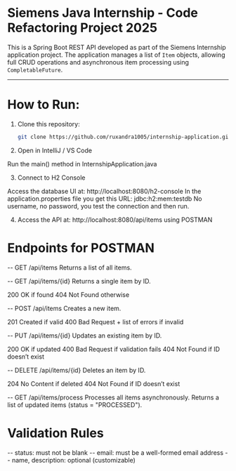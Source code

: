 # Siemens Java Internship - Code Refactoring Project 2025
This is a Spring Boot REST API developed as part of the Siemens Internship application project.
The application manages a list of `Item` objects, allowing full CRUD operations and asynchronous item processing using `CompletableFuture`.

---
# How to Run:

1. Clone this repository:
   ```bash
   git clone https://github.com/ruxandra1005/internship-application.git

2. Open in IntelliJ / VS Code

Run the main() method in InternshipApplication.java

3. Connect to H2 Console

Access the database UI at: http://localhost:8080/h2-console
In the application.properties file you get this URL: jdbc:h2:mem:testdb
No username, no password, you test the connection and then run.

4. Access the API at:
http://localhost:8080/api/items
using POSTMAN

 # Endpoints for POSTMAN
-- GET /api/items
Returns a list of all items.

-- GET /api/items/{id}
Returns a single item by ID.

200 OK if found
404 Not Found otherwise

-- POST /api/items
Creates a new item.

201 Created if valid
400 Bad Request + list of errors if invalid

-- PUT /api/items/{id}
Updates an existing item by ID.

200 OK if updated
400 Bad Request if validation fails
404 Not Found if ID doesn’t exist

-- DELETE /api/items/{id}
Deletes an item by ID.

204 No Content if deleted
404 Not Found if ID doesn’t exist

-- GET /api/items/process
Processes all items asynchronously.
Returns a list of updated items (status = "PROCESSED").

# Validation Rules
-- status: must not be blank
-- email: must be a well-formed email address
-- name, description: optional (customizable)
